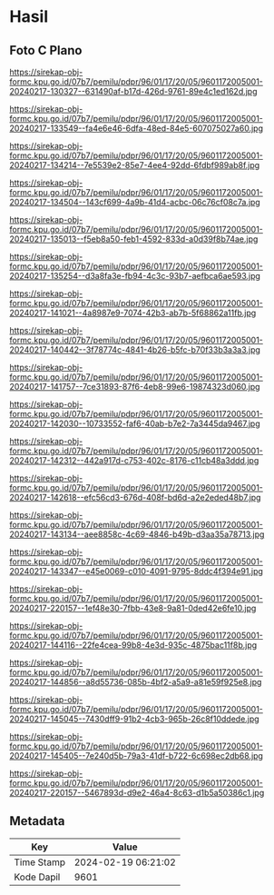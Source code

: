 # Hasil

## Foto C Plano

https://sirekap-obj-formc.kpu.go.id/07b7/pemilu/pdpr/96/01/17/20/05/9601172005001-20240217-130327--631490af-b17d-426d-9761-89e4c1ed162d.jpg

https://sirekap-obj-formc.kpu.go.id/07b7/pemilu/pdpr/96/01/17/20/05/9601172005001-20240217-133549--fa4e6e46-6dfa-48ed-84e5-607075027a60.jpg

https://sirekap-obj-formc.kpu.go.id/07b7/pemilu/pdpr/96/01/17/20/05/9601172005001-20240217-134214--7e5539e2-85e7-4ee4-92dd-6fdbf989ab8f.jpg

https://sirekap-obj-formc.kpu.go.id/07b7/pemilu/pdpr/96/01/17/20/05/9601172005001-20240217-134504--143cf699-4a9b-41d4-acbc-06c76cf08c7a.jpg

https://sirekap-obj-formc.kpu.go.id/07b7/pemilu/pdpr/96/01/17/20/05/9601172005001-20240217-135013--f5eb8a50-feb1-4592-833d-a0d39f8b74ae.jpg

https://sirekap-obj-formc.kpu.go.id/07b7/pemilu/pdpr/96/01/17/20/05/9601172005001-20240217-135254--d3a8fa3e-fb94-4c3c-93b7-aefbca6ae593.jpg

https://sirekap-obj-formc.kpu.go.id/07b7/pemilu/pdpr/96/01/17/20/05/9601172005001-20240217-141021--4a8987e9-7074-42b3-ab7b-5f68862a11fb.jpg

https://sirekap-obj-formc.kpu.go.id/07b7/pemilu/pdpr/96/01/17/20/05/9601172005001-20240217-140442--3f78774c-4841-4b26-b5fc-b70f33b3a3a3.jpg

https://sirekap-obj-formc.kpu.go.id/07b7/pemilu/pdpr/96/01/17/20/05/9601172005001-20240217-141757--7ce31893-87f6-4eb8-99e6-19874323d060.jpg

https://sirekap-obj-formc.kpu.go.id/07b7/pemilu/pdpr/96/01/17/20/05/9601172005001-20240217-142030--10733552-faf6-40ab-b7e2-7a3445da9467.jpg

https://sirekap-obj-formc.kpu.go.id/07b7/pemilu/pdpr/96/01/17/20/05/9601172005001-20240217-142312--442a917d-c753-402c-8176-c11cb48a3ddd.jpg

https://sirekap-obj-formc.kpu.go.id/07b7/pemilu/pdpr/96/01/17/20/05/9601172005001-20240217-142618--efc56cd3-676d-408f-bd6d-a2e2eded48b7.jpg

https://sirekap-obj-formc.kpu.go.id/07b7/pemilu/pdpr/96/01/17/20/05/9601172005001-20240217-143134--aee8858c-4c69-4846-b49b-d3aa35a78713.jpg

https://sirekap-obj-formc.kpu.go.id/07b7/pemilu/pdpr/96/01/17/20/05/9601172005001-20240217-143347--e45e0069-c010-4091-9795-8ddc4f394e91.jpg

https://sirekap-obj-formc.kpu.go.id/07b7/pemilu/pdpr/96/01/17/20/05/9601172005001-20240217-220157--1ef48e30-7fbb-43e8-9a81-0ded42e6fe10.jpg

https://sirekap-obj-formc.kpu.go.id/07b7/pemilu/pdpr/96/01/17/20/05/9601172005001-20240217-144116--22fe4cea-99b8-4e3d-935c-4875bac11f8b.jpg

https://sirekap-obj-formc.kpu.go.id/07b7/pemilu/pdpr/96/01/17/20/05/9601172005001-20240217-144856--a8d55736-085b-4bf2-a5a9-a81e59f925e8.jpg

https://sirekap-obj-formc.kpu.go.id/07b7/pemilu/pdpr/96/01/17/20/05/9601172005001-20240217-145045--7430dff9-91b2-4cb3-965b-26c8f10ddede.jpg

https://sirekap-obj-formc.kpu.go.id/07b7/pemilu/pdpr/96/01/17/20/05/9601172005001-20240217-145405--7e240d5b-79a3-41df-b722-6c698ec2db68.jpg

https://sirekap-obj-formc.kpu.go.id/07b7/pemilu/pdpr/96/01/17/20/05/9601172005001-20240217-220157--5467893d-d9e2-46a4-8c63-d1b5a50386c1.jpg


## Metadata

| Key        | Value               |
| ---------- | ------------------- |
| Time Stamp | 2024-02-19 06:21:02 |
| Kode Dapil | 9601                |



